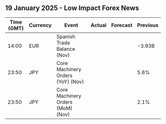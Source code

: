 ## 19 January 2025 - Low Impact Forex News

| Time (GMT) | Currency | Event | Actual | Forecast | Previous |
|------|----------|-------|--------|----------|----------|
| 14:00 | EUR | Spanish Trade Balance (Nov) |  |  | -3.93B |
| 23:50 | JPY | Core Machinery Orders (YoY) (Nov) |  |  | 5.6% |
| 23:50 | JPY | Core Machinery Orders (MoM) (Nov) |  |  | 2.1% |
